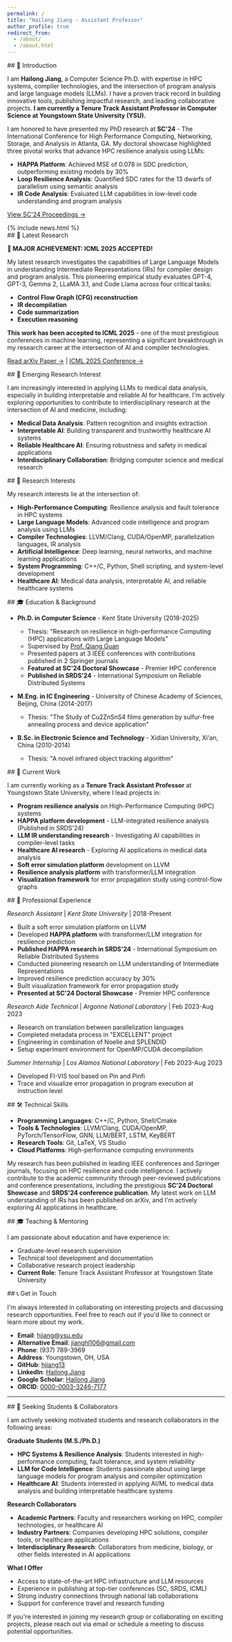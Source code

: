 ```yaml
---
permalink: /
title: "Hailong Jiang - Assistant Professor"
author_profile: true
redirect_from: 
  - /about/
  - /about.html
---
```


<section class="home-section" markdown="1">
## 👋 Introduction

I am **Hailong Jiang**, a Computer Science Ph.D. with expertise in HPC systems, compiler technologies, and the intersection of program analysis and large language models (LLMs). I have a proven track record in building innovative tools, publishing impactful research, and leading collaborative projects. **I am currently a Tenure Track Assistant Professor in Computer Science at Youngstown State University (YSU).**

I am honored to have presented my PhD research at **SC'24** - The International Conference for High Performance Computing, Networking, Storage, and Analysis in Atlanta, GA. My doctoral showcase highlighted three pivotal works that advance HPC resilience analysis using LLMs:

- **HAPPA Platform**: Achieved MSE of 0.078 in SDC prediction, outperforming existing models by 30%
- **Loop Resilience Analysis**: Quantified SDC rates for the 13 dwarfs of parallelism using semantic analysis
- **IR Code Analysis**: Evaluated LLM capabilities in low-level code understanding and program analysis

[View SC'24 Proceedings →](https://sc24.supercomputing.org/proceedings/doctoral_showcase/doc_files/drs104s2-file7.pdf)
</section>

<div class="section-divider"></div>

<section class="home-section" markdown="1">
{% include news.html %}
</section>

<div class="section-divider"></div>

<section class="home-section" markdown="1">
## 🔬 Latest Research

**🎉 MAJOR ACHIEVEMENT: ICML 2025 ACCEPTED!**

My latest research investigates the capabilities of Large Language Models in understanding Intermediate Representations (IRs) for compiler design and program analysis. This pioneering empirical study evaluates GPT-4, GPT-3, Gemma 2, LLaMA 3.1, and Code Llama across four critical tasks:

- **Control Flow Graph (CFG) reconstruction**
- **IR decompilation**
- **Code summarization**
- **Execution reasoning**

**This work has been accepted to ICML 2025** - one of the most prestigious conferences in machine learning, representing a significant breakthrough in my research career at the intersection of AI and compiler technologies.

[Read arXiv Paper →](https://arxiv.org/abs/2502.06854) | [ICML 2025 Conference →](https://icml.cc/2025/)
</section>

<div class="section-divider"></div>

<section class="home-section" markdown="1">
## 🏥 Emerging Research Interest

I am increasingly interested in applying LLMs to medical data analysis, especially in building interpretable and reliable AI for healthcare. I'm actively exploring opportunities to contribute to interdisciplinary research at the intersection of AI and medicine, including:

- **Medical Data Analysis**: Pattern recognition and insights extraction
- **Interpretable AI**: Building transparent and trustworthy healthcare AI systems
- **Reliable Healthcare AI**: Ensuring robustness and safety in medical applications
- **Interdisciplinary Collaboration**: Bridging computer science and medical research
</section>

<div class="section-divider"></div>

<section class="home-section" markdown="1">
## 🎯 Research Interests

My research interests lie at the intersection of:

- **High-Performance Computing**: Resilience analysis and fault tolerance in HPC systems
- **Large Language Models**: Advanced code intelligence and program analysis using LLMs
- **Compiler Technologies**: LLVM/Clang, CUDA/OpenMP, parallelization languages, IR analysis
- **Artificial Intelligence**: Deep learning, neural networks, and machine learning applications
- **System Programming**: C++/C, Python, Shell scripting, and system-level development
- **Healthcare AI**: Medical data analysis, interpretable AI, and reliable healthcare systems
</section>

<div class="section-divider"></div>

<section class="home-section" markdown="1">
## 🎓 Education & Background

- **Ph.D. in Computer Science** - Kent State University (2018-2025)
  - Thesis: "Research on resilience in high-performance Computing (HPC) applications with Large Language Models"
  - Supervised by [Prof. Qiang Guan](https://www.kent.edu/cs/qiang-guan)
  - Presented papers at 3 IEEE conferences with contributions published in 2 Springer journals
  - **Featured at SC'24 Doctoral Showcase** - Premier HPC conference
  - **Published in SRDS'24** - International Symposium on Reliable Distributed Systems

- **M.Eng. in IC Engineering** - University of Chinese Academy of Sciences, Beijing, China (2014-2017)
  - Thesis: "The Study of Cu2ZnSnS4 films generation by sulfur-free annealing process and device application"

- **B.Sc. in Electronic Science and Technology** - Xidian University, Xi'an, China (2010-2014)
  - Thesis: "A novel infrared object tracking algorithm"
</section>

<div class="section-divider"></div>

<section class="home-section" markdown="1">
## 💼 Current Work

I am currently working as a **Tenure Track Assistant Professor** at Youngstown State University, where I lead projects in:

- **Program resilience analysis** on High-Performance Computing (HPC) systems
- **HAPPA platform development** - LLM-integrated resilience analysis (Published in SRDS'24)
- **LLM IR understanding research** - Investigating AI capabilities in compiler-level tasks
- **Healthcare AI research** - Exploring AI applications in medical data analysis
- **Soft error simulation platform** development on LLVM
- **Resilience analysis platform** with transformer/LLM integration
- **Visualization framework** for error propagation study using control-flow graphs
</section>

<div class="section-divider"></div>

<section class="home-section" markdown="1">
## 🔧 Professional Experience

*Research Assistant* | *Kent State University* | 2018-Present  
- Built a soft error simulation platform on LLVM
- Developed **HAPPA platform** with transformer/LLM integration for resilience prediction
- **Published HAPPA research in SRDS'24** - International Symposium on Reliable Distributed Systems
- Conducted pioneering research on LLM understanding of Intermediate Representations
- Improved resilience prediction accuracy by 30%
- Built visualization framework for error propagation study
- **Presented at SC'24 Doctoral Showcase** - Premier HPC conference

*Research Aide Technical* | *Argonne National Laboratory* | Feb 2023-Aug 2023  
- Research on translation between parallelization languages
- Completed metadata process in "EXCELLENT" project
- Engineering in combination of Noelle and SPLENDID
- Setup experiment environment for OpenMP/CUDA decompilation

*Summer Internship* | *Los Alamos National Laboratory* | Feb 2023-Aug 2023  
- Developed FI-VIS tool based on Pin and Pinfi
- Trace and visualize error propagation in program execution at instruction level
</section>

<div class="section-divider"></div>

<section class="home-section" markdown="1">
## 🛠️ Technical Skills

- **Programming Languages**: C++/C, Python, Shell/Cmake
- **Tools & Technologies**: LLVM/Clang, CUDA/OpenMP, PyTorch/TensorFlow, GNN, LLM/BERT, LSTM, KeyBERT
- **Research Tools**: Git, LaTeX, VS Studio
- **Cloud Platforms**: High-performance computing environments

My research has been published in leading IEEE conferences and Springer journals, focusing on HPC resilience and code intelligence. I actively contribute to the academic community through peer-reviewed publications and conference presentations, including the prestigious **SC'24 Doctoral Showcase** and **SRDS'24 conference publication**. My latest work on LLM understanding of IRs has been published on arXiv, and I'm actively exploring AI applications in healthcare.
</section>

<div class="section-divider"></div>

<section class="home-section" markdown="1">
## 🎓 Teaching & Mentoring

I am passionate about education and have experience in:
- Graduate-level research supervision
- Technical tool development and documentation
- Collaborative research project leadership
- **Current Role**: Tenure Track Assistant Professor at Youngstown State University
</section>

<div class="section-divider"></div>

<section class="home-section" markdown="1">
## 📞 Get in Touch

I'm always interested in collaborating on interesting projects and discussing research opportunities. Feel free to reach out if you'd like to connect or learn more about my work.

- **Email**: [hjiang@ysu.edu](mailto:hjiang@ysu.edu)
- **Alternative Email**: [jianghl106@gmail.com](mailto:jianghl106@gmail.com)
- **Phone**: (937) 789-3969
- **Address**: Youngstown, OH, USA
- **GitHub**: [hjiang13](https://github.com/hjiang13)
- **LinkedIn**: [Hailong Jiang](https://www.linkedin.com/in/hailong-jiang-328b1a1b5/)
- **Google Scholar**: [Hailong Jiang](https://scholar.google.com/citations?user=-8qm9_MAAAAJ&hl=en)
- **ORCID**: [0000-0003-3246-7177](https://orcid.org/my-orcid?orcid=0000-0003-3246-7177)
</section>

---

<section class="home-section" markdown="1">
## 🤝 Seeking Students & Collaborators

I am actively seeking motivated students and research collaborators in the following areas:

**Graduate Students (M.S./Ph.D.)**
- **HPC Systems & Resilience Analysis**: Students interested in high-performance computing, fault tolerance, and system reliability
- **LLM for Code Intelligence**: Students passionate about using large language models for program analysis and compiler optimization
- **Healthcare AI**: Students interested in applying AI/ML to medical data analysis and building interpretable healthcare systems

**Research Collaborators**
- **Academic Partners**: Faculty and researchers working on HPC, compiler technologies, or healthcare AI
- **Industry Partners**: Companies developing HPC solutions, compiler tools, or healthcare applications
- **Interdisciplinary Research**: Collaborators from medicine, biology, or other fields interested in AI applications

**What I Offer**
- Access to state-of-the-art HPC infrastructure and LLM resources
- Experience in publishing at top-tier conferences (SC, SRDS, ICML)
- Strong industry connections through national lab collaborations
- Support for conference travel and research funding

If you're interested in joining my research group or collaborating on exciting projects, please reach out via email or schedule a meeting to discuss potential opportunities.
</section>
